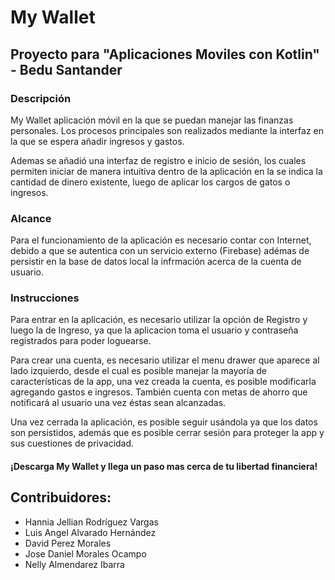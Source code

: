# My Wallet
## Proyecto para "Aplicaciones Moviles con Kotlin" - Bedu Santander

### Descripción
My Wallet aplicación móvil en la que se puedan manejar las finanzas personales. Los procesos principales son realizados mediante la interfaz en la que se espera añadir ingresos y gastos.

Ademas se añadió una interfaz de registro e inicio de sesión, los cuales permiten iniciar de manera intuitiva dentro de la aplicación en la se indica la cantidad de dinero existente, luego de aplicar los cargos de gatos o ingresos.

### Alcance

Para el funcionamiento de la aplicación es necesario contar con Internet, debido a que se autentica con un servicio externo (Firebase) adémas de persistir en la base de datos local la infrmación acerca de la cuenta de usuario.

### Instrucciones

Para entrar en la aplicación, es necesario utilizar la opción de Registro y luego la de Ingreso, ya que la aplicacion toma el usuario y contraseña registrados para poder loguearse.

Para crear una cuenta, es necesario utilizar el menu drawer que aparece al lado izquierdo, desde el cual es posible manejar la mayoría de características de la app, una vez creada la cuenta, es posible modificarla agregando gastos e ingresos. También cuenta con metas de ahorro que notificará al usuario una vez éstas sean alcanzadas.

Una vez cerrada la aplicación, es posible seguir usándola ya que los datos son persistidos, además que es posible cerrar sesión para proteger la app y sus cuestiones de privacidad.

#### ¡Descarga My Wallet y llega un paso mas cerca de tu libertad financiera!

## Contribuidores:
- Hannia Jellian Rodríguez Vargas
- Luis Angel Alvarado Hernández
- David Perez Morales
- Jose Daniel Morales Ocampo
- Nelly Almendarez Ibarra
